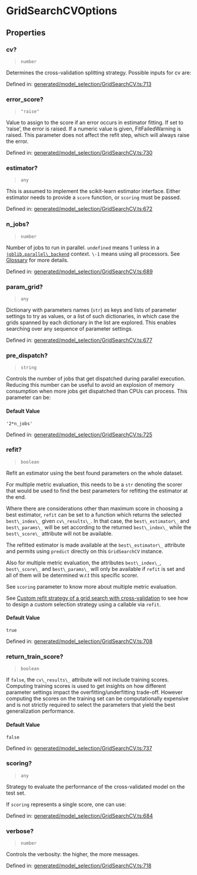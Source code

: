 # GridSearchCVOptions

## Properties

### cv?

> `number`

Determines the cross-validation splitting strategy. Possible inputs for cv are:

Defined in:  [generated/model\_selection/GridSearchCV.ts:713](https://github.com/transitive-bullshit/scikit-learn-ts/blob/92ab806/packages/sklearn/src/generated/model_selection/GridSearchCV.ts#L713)

### error\_score?

> `"raise"`

Value to assign to the score if an error occurs in estimator fitting. If set to ‘raise’, the error is raised. If a numeric value is given, FitFailedWarning is raised. This parameter does not affect the refit step, which will always raise the error.

Defined in:  [generated/model\_selection/GridSearchCV.ts:730](https://github.com/transitive-bullshit/scikit-learn-ts/blob/92ab806/packages/sklearn/src/generated/model_selection/GridSearchCV.ts#L730)

### estimator?

> `any`

This is assumed to implement the scikit-learn estimator interface. Either estimator needs to provide a `score` function, or `scoring` must be passed.

Defined in:  [generated/model\_selection/GridSearchCV.ts:672](https://github.com/transitive-bullshit/scikit-learn-ts/blob/92ab806/packages/sklearn/src/generated/model_selection/GridSearchCV.ts#L672)

### n\_jobs?

> `number`

Number of jobs to run in parallel. `undefined` means 1 unless in a [`joblib.parallel\_backend`](https://joblib.readthedocs.io/en/latest/parallel.html#joblib.parallel_backend "(in joblib v1.3.0.dev0)") context. `\-1` means using all processors. See [Glossary](../../glossary.html#term-n_jobs) for more details.

Defined in:  [generated/model\_selection/GridSearchCV.ts:689](https://github.com/transitive-bullshit/scikit-learn-ts/blob/92ab806/packages/sklearn/src/generated/model_selection/GridSearchCV.ts#L689)

### param\_grid?

> `any`

Dictionary with parameters names (`str`) as keys and lists of parameter settings to try as values, or a list of such dictionaries, in which case the grids spanned by each dictionary in the list are explored. This enables searching over any sequence of parameter settings.

Defined in:  [generated/model\_selection/GridSearchCV.ts:677](https://github.com/transitive-bullshit/scikit-learn-ts/blob/92ab806/packages/sklearn/src/generated/model_selection/GridSearchCV.ts#L677)

### pre\_dispatch?

> `string`

Controls the number of jobs that get dispatched during parallel execution. Reducing this number can be useful to avoid an explosion of memory consumption when more jobs get dispatched than CPUs can process. This parameter can be:

#### Default Value

`'2*n_jobs'`

Defined in:  [generated/model\_selection/GridSearchCV.ts:725](https://github.com/transitive-bullshit/scikit-learn-ts/blob/92ab806/packages/sklearn/src/generated/model_selection/GridSearchCV.ts#L725)

### refit?

> `boolean`

Refit an estimator using the best found parameters on the whole dataset.

For multiple metric evaluation, this needs to be a `str` denoting the scorer that would be used to find the best parameters for refitting the estimator at the end.

Where there are considerations other than maximum score in choosing a best estimator, `refit` can be set to a function which returns the selected `best\_index\_` given `cv\_results\_`. In that case, the `best\_estimator\_` and `best\_params\_` will be set according to the returned `best\_index\_` while the `best\_score\_` attribute will not be available.

The refitted estimator is made available at the `best\_estimator\_` attribute and permits using `predict` directly on this `GridSearchCV` instance.

Also for multiple metric evaluation, the attributes `best\_index\_`, `best\_score\_` and `best\_params\_` will only be available if `refit` is set and all of them will be determined w.r.t this specific scorer.

See `scoring` parameter to know more about multiple metric evaluation.

See [Custom refit strategy of a grid search with cross-validation](../../auto_examples/model_selection/plot_grid_search_digits.html#sphx-glr-auto-examples-model-selection-plot-grid-search-digits-py) to see how to design a custom selection strategy using a callable via `refit`.

#### Default Value

`true`

Defined in:  [generated/model\_selection/GridSearchCV.ts:708](https://github.com/transitive-bullshit/scikit-learn-ts/blob/92ab806/packages/sklearn/src/generated/model_selection/GridSearchCV.ts#L708)

### return\_train\_score?

> `boolean`

If `false`, the `cv\_results\_` attribute will not include training scores. Computing training scores is used to get insights on how different parameter settings impact the overfitting/underfitting trade-off. However computing the scores on the training set can be computationally expensive and is not strictly required to select the parameters that yield the best generalization performance.

#### Default Value

`false`

Defined in:  [generated/model\_selection/GridSearchCV.ts:737](https://github.com/transitive-bullshit/scikit-learn-ts/blob/92ab806/packages/sklearn/src/generated/model_selection/GridSearchCV.ts#L737)

### scoring?

> `any`

Strategy to evaluate the performance of the cross-validated model on the test set.

If `scoring` represents a single score, one can use:

Defined in:  [generated/model\_selection/GridSearchCV.ts:684](https://github.com/transitive-bullshit/scikit-learn-ts/blob/92ab806/packages/sklearn/src/generated/model_selection/GridSearchCV.ts#L684)

### verbose?

> `number`

Controls the verbosity: the higher, the more messages.

Defined in:  [generated/model\_selection/GridSearchCV.ts:718](https://github.com/transitive-bullshit/scikit-learn-ts/blob/92ab806/packages/sklearn/src/generated/model_selection/GridSearchCV.ts#L718)
